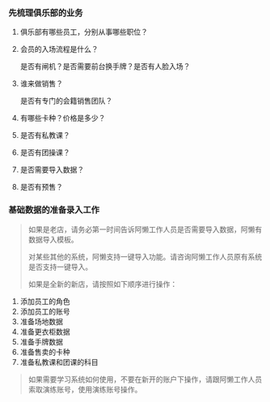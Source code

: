 ### 先梳理俱乐部的业务

1. 俱乐部有哪些员工，分别从事哪些职位？

2. 会员的入场流程是什么？

   是否有闸机？是否需要前台换手牌？是否有人脸入场？

3. 谁来做销售？

   是否有专门的会籍销售团队？

4. 有哪些卡种？价格是多少？

5. 是否有私教课？

6. 是否有团操课？

7. 是否需要导入数据？

8. 是否有预售？

### 基础数据的准备录入工作

> 如果是老店，请务必第一时间告诉阿懒工作人员是否需要导入数据，阿懒有数据导入模板。
>
> 对某些其他的系统，阿懒支持一键导入功能。请咨询阿懒工作人员原有系统是否支持一键导入。
>
> 如果是全新的新店，请按照如下顺序进行操作：

1. 添加员工的角色
2. 添加员工的账号
3. 准备场地数据
4. 准备更衣柜数据
5. 准备手牌数据
6. 准备售卖的卡种
7. 准备私教课和团课的科目

> 如果需要学习系统如何使用，不要在新开的账户下操作，请跟阿懒工作人员索取演练账号，使用演练账号操作。